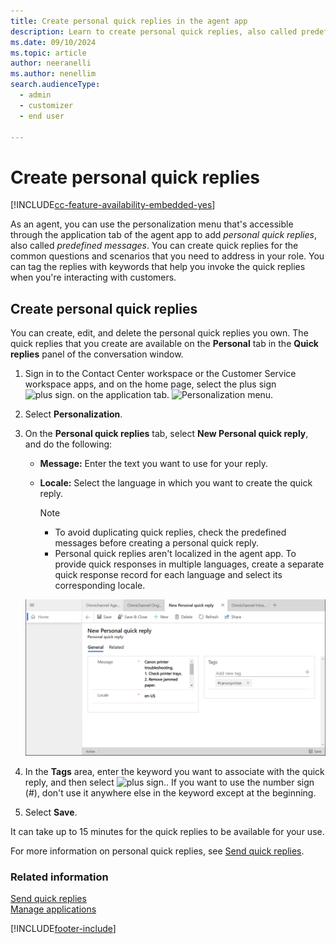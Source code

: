 ```yaml
---
title: Create personal quick replies in the agent app
description: Learn to create personal quick replies, also called predefined messages, in Contact Center workspace or Customer Service workspace.
ms.date: 09/10/2024
ms.topic: article
author: neeranelli
ms.author: nenellim
search.audienceType: 
  - admin
  - customizer
  - end user

---
```


# Create personal quick replies

[!INCLUDE[cc-feature-availability-embedded-yes](../../includes/cc-feature-availability-embedded-yes.md)]

As an agent, you can use the personalization menu that's accessible through the application tab of the agent app to add *personal quick replies*, also called *predefined messages*. You can create quick replies for the common questions and scenarios that you need to address in your role. You can tag the replies with keywords that help you invoke the quick replies when you're interacting with customers.

## Create personal quick replies

You can create, edit, and delete the personal quick replies you own. The quick replies that you create are available on the **Personal** tab in the **Quick replies** panel of the conversation window.

1. Sign in to the Contact Center workspace or the Customer Service workspace apps, and on the home page, select the plus sign ![plus sign.](../media/plus-sign.png) on the application tab.
    ![Personalization menu.](../media/personalization-menu.png "Personalization menu")

2. Select **Personalization**.

3. On the **Personal quick replies** tab, select **New Personal quick reply**, and do the following:
    - **Message:** Enter the text you want to use for your reply.
    - **Locale:** Select the language in which you want to create the quick reply.

        > [!NOTE]
        > - To avoid duplicating quick replies, check the predefined messages before creating a personal quick reply.
        > - Personal quick replies aren't localized in the agent app. To provide quick responses in multiple languages, create a separate quick response record for each language and select its corresponding locale.

    ![Create a personal quick reply.](../media/create-personal-quick-reply.png "Create a personal quick reply")
4. In the **Tags** area, enter the keyword you want to associate with the quick reply, and then select ![plus sign.](../media/plus-sign.png). If you want to use the number sign (#), don't use it anywhere else in the keyword except at the beginning.
5. Select **Save**.

It can take up to 15 minutes for the quick replies to be available for your use.

For more information on personal quick replies, see [Send quick replies](oc-conversation-control.md#send-quick-replies).

### Related information

[Send quick replies](oc-conversation-control.md#send-quick-replies)  
[Manage applications](oc-manage-applications.md)  


[!INCLUDE[footer-include](../../includes/footer-banner.md)]

